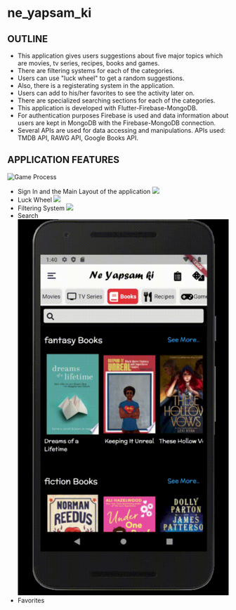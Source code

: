 # ne_yapsam_ki
## OUTLINE

* This application gives users suggestions about five major topics which are movies, tv series, recipes, books and games.
* There are filtering systems for each of the categories.
* Users can use "luck wheel" to get a random suggestions.
* Also, there is a registerating system in the application.
* Users can add to his/her favorites to see the activity later on.
* There are specialized searching sections for each of the categories.
* This application is developed with Flutter-Firebase-MongoDB.
* For authentication purposes Firebase is used and data information about users are kept in MongoDB with the Firebase-MongoDB connection.
* Several APIs are used for data accessing and manipulations. APIs used: TMDB API, RAWG API, Google Books API.

## APPLICATION FEATURES

![Game Process](https://github.com/coredumpz/ne_yapsam_ki/blob/main/Gifs/1.gif)
* Sign In and the Main Layout of the application
![](https://github.com/coredumpz/ne_yapsam_ki/blob/main/Gifs/2.gif)
* Luck Wheel
![](https://github.com/coredumpz/ne_yapsam_ki/blob/main/Gifs/3.gif)
* Filtering System
![](https://github.com/coredumpz/ne_yapsam_ki/blob/main/Gifs/4.gif)
* Search
![](https://github.com/coredumpz/ne_yapsam_ki/blob/main/Gifs/5.gif)
* Favorites



